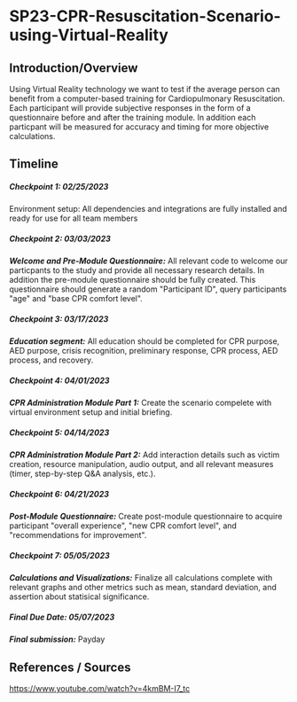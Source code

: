 # SP23-CPR-Resuscitation-Scenario-using-Virtual-Reality

## Introduction/Overview
Using Virtual Reality technology we want to test if the average person can benefit from a computer-based training for Cardiopulmonary Resuscitation. Each participant will provide subjective responses in the form of a questionnaire before and after the training module. In addition each particpant will be measured for accuracy and timing for more objective calculations.

## Timeline
##### Checkpoint 1: 02/25/2023
Environment setup:
All dependencies and integrations are fully installed and ready for use for all team members

##### Checkpoint 2: 03/03/2023
***Welcome and Pre-Module Questionnaire:***
All relevant code to welcome our particpants to the study and provide all necessary research details. In addition the pre-module questionnaire should be fully created. This questionnaire should generate a random "Participant ID", query participants "age" and "base CPR comfort level".

##### Checkpoint 3: 03/17/2023
***Education segment:***
All education should be completed for CPR purpose, AED purpose, crisis recognition, preliminary response, CPR process, AED process, and recovery.

##### Checkpoint 4: 04/01/2023
***CPR Administration Module Part 1:***
Create the scenario compelete with virtual environment setup and initial briefing.

##### Checkpoint 5: 04/14/2023
***CPR Administration Module Part 2:***
Add interaction details such as victim creation, resource manipulation, audio output, and all relevant measures (timer, step-by-step Q&A analysis, etc.).

##### Checkpoint 6: 04/21/2023
***Post-Module Questionnaire:***
Create post-module questionnaire to acquire participant "overall experience", "new CPR comfort level", and "recommendations for improvement".

##### Checkpoint 7: 05/05/2023
***Calculations and Visualizations:***
Finalize all calculations complete with relevant graphs and other metrics such as mean, standard deviation, and assertion about statisical significance.

##### Final Due Date: 05/07/2023
***Final submission:***
Payday

## References / Sources
https://www.youtube.com/watch?v=4kmBM-I7_tc

